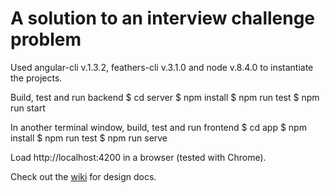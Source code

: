 # A solution to an interview challenge problem

Used angular-cli v.1.3.2, feathers-cli v.3.1.0 and node v.8.4.0 to instantiate the projects.

Build, test and run backend
$ cd server
$ npm install
$ npm run test
$ npm run start

In another terminal window, build, test and run frontend
$ cd app
$ npm install
$ npm run test
$ npm run serve

Load http://localhost:4200 in a browser (tested with Chrome).

Check out the [wiki](https://github.com/dcdr/pay-challenge/wiki) for design docs.
